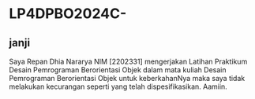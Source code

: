 # LP4DPBO2024C-

## janji

Saya Repan Dhia Nararya NIM [2202331] mengerjakan Latihan Praktikum Desain Pemrograman Berorientasi Objek dalam mata kuliah Desain Pemrograman Berorientasi Objek untuk keberkahanNya maka saya tidak melakukan kecurangan seperti yang telah dispesifikasikan. Aamiin.
